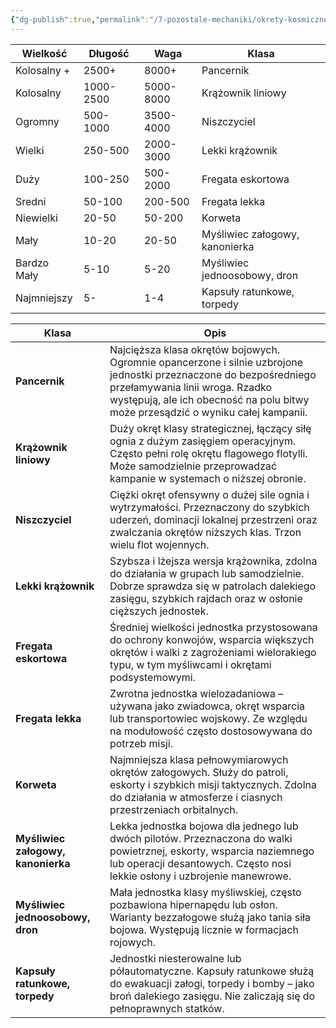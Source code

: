 ```yaml
---
{"dg-publish":true,"permalink":"/7-pozostale-mechaniki/okrety-kosmiczne/rodzaje-okretow/","dgPassFrontmatter":true}
---
```



| Wielkość    | Długość   | Waga      | Klasa                          |
| ----------- | --------- | --------- | ------------------------------ |
| Kolosalny + | 2500+     | 8000+     | Pancernik                      |
| Kolosalny   | 1000-2500 | 5000-8000 | Krążownik liniowy              |
| Ogromny     | 500-1000  | 3500-4000 | Niszczyciel                    |
| Wielki      | 250-500   | 2000-3000 | Lekki krążownik                |
| Duży        | 100-250   | 500-2000  | Fregata eskortowa              |
| Sredni      | 50-100    | 200-500   | Fregata lekka                  |
| Niewielki   | 20-50     | 50-200    | Korweta                        |
| Mały        | 10-20     | 20-50     | Myśliwiec załogowy, kanonierka |
| Bardzo Mały | 5-10      | 5-20      | Myśliwiec jednoosobowy, dron   |
| Najmniejszy | 5-        | 1-4       | Kapsuły ratunkowe, torpedy     |

| **Klasa**                          | **Opis**                                                                                                                                                                                                                                 |
| ---------------------------------- | ---------------------------------------------------------------------------------------------------------------------------------------------------------------------------------------------------------------------------------------- |
| **Pancernik**                      | Najcięższa klasa okrętów bojowych. Ogromnie opancerzone i silnie uzbrojone jednostki przeznaczone do bezpośredniego przełamywania linii wroga. Rzadko występują, ale ich obecność na polu bitwy może przesądzić o wyniku całej kampanii. |
| **Krążownik liniowy**              | Duży okręt klasy strategicznej, łączący siłę ognia z dużym zasięgiem operacyjnym. Często pełni rolę okrętu flagowego flotylli. Może samodzielnie przeprowadzać kampanie w systemach o niższej obronie.                                   |
| **Niszczyciel**                    | Ciężki okręt ofensywny o dużej sile ognia i wytrzymałości. Przeznaczony do szybkich uderzeń, dominacji lokalnej przestrzeni oraz zwalczania okrętów niższych klas. Trzon wielu flot wojennych.                                           |
| **Lekki krążownik**                | Szybsza i lżejsza wersja krążownika, zdolna do działania w grupach lub samodzielnie. Dobrze sprawdza się w patrolach dalekiego zasięgu, szybkich rajdach oraz w osłonie cięższych jednostek.                                             |
| **Fregata eskortowa**              | Średniej wielkości jednostka przystosowana do ochrony konwojów, wsparcia większych okrętów i walki z zagrożeniami wielorakiego typu, w tym myśliwcami i okrętami podsystemowymi.                                                         |
| **Fregata lekka**                  | Zwrotna jednostka wielozadaniowa – używana jako zwiadowca, okręt wsparcia lub transportowiec wojskowy. Ze względu na modułowość często dostosowywana do potrzeb misji.                                                                   |
| **Korweta**                        | Najmniejsza klasa pełnowymiarowych okrętów załogowych. Służy do patroli, eskorty i szybkich misji taktycznych. Zdolna do działania w atmosferze i ciasnych przestrzeniach orbitalnych.                                                   |
| **Myśliwiec załogowy, kanonierka** | Lekka jednostka bojowa dla jednego lub dwóch pilotów. Przeznaczona do walki powietrznej, eskorty, wsparcia naziemnego lub operacji desantowych. Często nosi lekkie osłony i uzbrojenie manewrowe.                                        |
| **Myśliwiec jednoosobowy, dron**   | Mała jednostka klasy myśliwskiej, często pozbawiona hipernapędu lub osłon. Warianty bezzałogowe służą jako tania siła bojowa. Występują licznie w formacjach rojowych.                                                                   |
| **Kapsuły ratunkowe, torpedy**     | Jednostki niesterowalne lub półautomatyczne. Kapsuły ratunkowe służą do ewakuacji załogi, torpedy i bomby – jako broń dalekiego zasięgu. Nie zaliczają się do pełnoprawnych statków.                                                     |